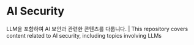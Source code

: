 # AI Security
LLM을 포함하여 AI 보안과 관련한 콘텐츠를 다룹니다. | This repository covers content related to AI security, including topics involving LLMs
